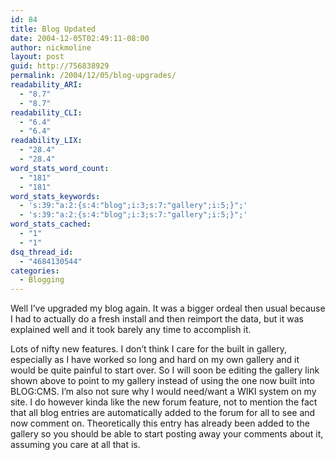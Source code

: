 ```yaml
---
id: 84
title: Blog Updated
date: 2004-12-05T02:49:11-08:00
author: nickmoline
layout: post
guid: http://756838929
permalink: /2004/12/05/blog-upgrades/
readability_ARI:
  - "8.7"
  - "8.7"
readability_CLI:
  - "6.4"
  - "6.4"
readability_LIX:
  - "28.4"
  - "28.4"
word_stats_word_count:
  - "181"
  - "181"
word_stats_keywords:
  - 's:39:"a:2:{s:4:"blog";i:3;s:7:"gallery";i:5;}";'
  - 's:39:"a:2:{s:4:"blog";i:3;s:7:"gallery";i:5;}";'
word_stats_cached:
  - "1"
  - "1"
dsq_thread_id:
  - "4684130544"
categories:
  - Blogging
---
```

Well I&#8217;ve upgraded my blog again. It was a bigger ordeal then usual because I had to actually do a fresh install and then reimport the data, but it was explained well and it took barely any time to accomplish it.

<!--more-->

Lots of nifty new features. I don&#8217;t think I care for the built in gallery, especially as I have worked so long and hard on my own gallery and it would be quite painful to start over. So I will soon be editing the gallery link shown above to point to my gallery instead of using the one now built into BLOG:CMS. I&#8217;m also not sure why I would need/want a WIKI system on my site. I do however kinda like the new forum feature, not to mention the fact that all blog entries are automatically added to the forum for all to see and now comment on. Theoretically this entry has already been added to the gallery so you should be able to start posting away your comments about it, assuming you care at all that is.